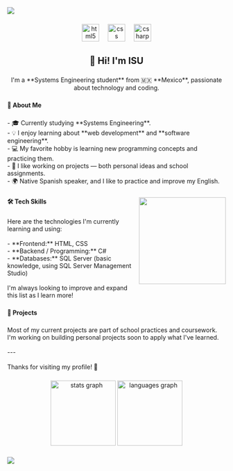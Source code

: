<div>
  <img style="100%" src="https://capsule-render.vercel.app/api?type=waving&height=100&section=header&reversal=false&fontSize=70&fontColor=FFFFFF&fontAlign=50&fontAlignY=50&stroke=-&descSize=20&descAlign=50&descAlignY=50&color=gradient"  />
</div>

###

<div align="center">
  <img src="https://cdn.jsdelivr.net/gh/devicons/devicon/icons/html5/html5-plain-wordmark.svg" height="40" alt="html5 logo"  />
  <img width="12" />
  <img src="https://cdn.jsdelivr.net/gh/devicons/devicon/icons/css3/css3-plain-wordmark.svg" height="40" alt="css logo"  />
  <img width="12" />
  <img src="https://cdn.jsdelivr.net/gh/devicons/devicon/icons/csharp/csharp-line.svg" height="40" alt="csharp logo"  />
</div>

###

<h2 align="center">👋 Hi! I'm ISU</h2>

###

<p align="center">I'm a **Systems Engineering student** from 🇲🇽 **Mexico**, passionate about technology and coding.</p>

###

<h4 align="left">🚀 About Me</h4>

###

<p align="left">- 🎓 Currently studying **Systems Engineering**.<br>- 💡 I enjoy learning about **web development** and **software engineering**.<br>- 💻 My favorite hobby is learning new programming concepts and practicing them.<br>- 🤝 I like working on projects — both personal ideas and school assignments.<br>- 🌍 Native Spanish speaker, and I like to practice and improve my English.</p>

###

<img align="right" height="200" src="https://i.imgflip.com/65efzo.gif"  />

###

<h4 align="left">🛠️ Tech Skills</h4>

###

<p align="left">Here are the technologies I'm currently learning and using:<br><br>- **Frontend:** HTML, CSS<br>- **Backend / Programming:** C#<br>- **Databases:** SQL Server (basic knowledge, using SQL Server Management Studio)<br><br>I'm always looking to improve and expand this list as I learn more!</p>

###

<h4 align="left">📘 Projects</h4>

###

<p align="left">Most of my current projects are part of school practices and coursework. I'm working on building personal projects soon to apply what I've learned.<br><br>---<br><br>Thanks for visiting my profile! 🚀</p>

###

<div align="center">
  <img src="https://github-readme-stats.vercel.app/api?username=Isu-682&hide_title=false&hide_rank=false&show_icons=true&include_all_commits=true&count_private=true&disable_animations=false&theme=dracula&locale=en&hide_border=true&order=1" height="150" alt="stats graph"  />
  <img src="https://github-readme-stats.vercel.app/api/top-langs?username=Isu-682&locale=en&hide_title=false&layout=compact&card_width=320&langs_count=5&theme=dracula&hide_border=true&order=2" height="150" alt="languages graph"  />
</div>

###

<div>
  <img style="100%" src="https://capsule-render.vercel.app/api?type=waving&height=100&section=footer&reversal=false&fontSize=70&fontColor=FFFFFF&fontAlign=50&fontAlignY=50&rotate=0&stroke=-&descSize=20&descAlign=50&descAlignY=50&color=gradient"  />
</div>

###
